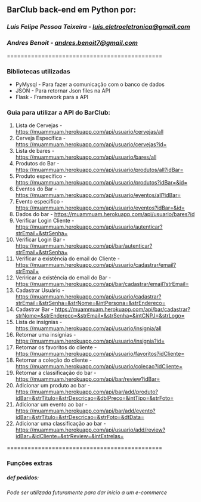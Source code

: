 ## **BarClub back-end em Python por:**
### *Luis Felipe Pessoa Teixeira - luis.eletroeletronica@gmail.com*
### *Andres Benoit - andres.benoit7@gmail.com*
=============================================

### Bibliotecas utilizadas
- PyMysql - Para fazer a comunicação com o banco de dados
- JSON - Para retornar Json files na API
- Flask - Framework para a API

### Guia para utilizar a API do BarClub:

1. Lista de Cervejas - https://muammuam.herokuapp.com/api/usuario/cervejas/all
2. Cerveja Específica - https://muammuam.herokuapp.com/api/usuario/cervejas?id=
3. Lista de bares - https://muammuam.herokuapp.com/api/usuario/bares/all
4. Produtos do Bar - https://muammuam.herokuapp.com/api/usuario/produtos/all?idBar=
5. Produto específico - https://muammuam.herokuapp.com/api/usuario/produtos?idBar=&id=
6. Eventos do Bar - https://muammuam.herokuapp.com/api/usuario/eventos/all?idBar=
7. Evento específico - https://muammuam.herokuapp.com/api/usuario/eventos?idBar=&id=
7. Dados do bar - https://muammuam.herokuapp.com/api/usuario/bares?id
9. Verificar Login Cliente - https://muammuam.herokuapp.com/api/usuario/autenticar?strEmail=&strSenha=
10. Verificar Login Bar - https://muammuam.herokuapp.com/api/bar/autenticar?strEmail=&strSenha=  
12. Verificar a existência do email do Cliente - https://muammuam.herokuapp.com/api/usuario/cadastrar/email?strEmail=
12. Veriricar a existência do email do Bar - https://muammuam.herokuapp.com/api/bar/cadastrar/email?strEmail=
13. Cadastrar Usuário - https://muammuam.herokuapp.com/api/usuario/cadastrar?strEmail=&strSenha=&strNome=&intPersona=&strEndereco=
14. Cadastrar Bar - https://muammuam.herokuapp.com/api/bar/cadastrar?strNome=&strEndereco=&strEmail=&strSenha=&intCNPJ=&strLogo=
15. Lista de insígnias - https://muammuam.herokuapp.com/api/usuario/insignia/all
16. Retornar uma insígnias - https://muammuam.herokuapp.com/api/usuario/insignia?id=
17. Retornar os favoritos do cliente - https://muammuam.herokuapp.com/api/usuario/favoritos?idCliente=
18. Retornar a coleção do cliente - https://muammuam.herokuapp.com/api/usuario/colecao?idCliente=
19. Retornar a classificação do bar - https://muammuam.herokuapp.com/api/bar/review?idBar=
20. Adicionar um produto ao bar - https://muammuam.herokuapp.com/api/bar/add/produto?idBar=&strTitulo=&strDescricao=&dblPreco=&intTipo=&strFoto=
21. Adicionar um evento ao bar - https://muammuam.herokuapp.com/api/bar/add/evento?idBar=&strTitulo=&strDescricao=&strFoto=&dtData=
22. Adicionar uma classificação ao bar - https://muammuam.herokuapp.com/api/usuario/add/review?idBar=&idCliente=&strReview=&intEstrelas=


=============================================

### Funções extras 

##### def pedidos:
###### Pode ser utilizada futuramente para dar início a um e-commerce



